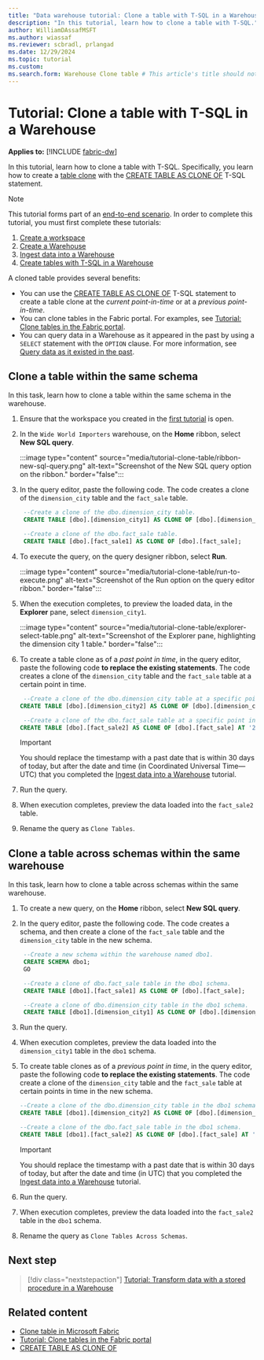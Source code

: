 ```yaml
---
title: "Data warehouse tutorial: Clone a table with T-SQL in a Warehouse"
description: "In this tutorial, learn how to clone a table with T-SQL."
author: WilliamDAssafMSFT
ms.author: wiassaf
ms.reviewer: scbradl, prlangad
ms.date: 12/29/2024
ms.topic: tutorial
ms.custom:
ms.search.form: Warehouse Clone table # This article's title should not change. If so, contact engineering.
---
```


# Tutorial: Clone a table with T-SQL in a Warehouse

**Applies to:** [!INCLUDE [fabric-dw](includes/applies-to-version/fabric-dw.md)]

In this tutorial, learn how to clone a table with T-SQL. Specifically, you learn how to create a [table clone](clone-table.md) with the [CREATE TABLE AS CLONE OF](/sql/t-sql/statements/create-table-as-clone-of-transact-sql?view=fabric&preserve-view=true) T-SQL statement.

> [!NOTE]
> This tutorial forms part of an [end-to-end scenario](tutorial-introduction.md#data-warehouse-end-to-end-scenario). In order to complete this tutorial, you must first complete these tutorials:
>
> 1. [Create a workspace](tutorial-create-workspace.md)
> 1. [Create a Warehouse](tutorial-create-warehouse.md)
> 1. [Ingest data into a Warehouse](tutorial-ingest-data.md)
> 1. [Create tables with T-SQL in a Warehouse](tutorial-create-tables.md)

A cloned table provides several benefits:

- You can use the [CREATE TABLE AS CLONE OF](/sql/t-sql/statements/create-table-as-clone-of-transact-sql?view=fabric&preserve-view=true) T-SQL statement to create a table clone at the _current point-in-time_ or at a _previous point-in-time_.
- You can clone tables in the Fabric portal. For examples, see [Tutorial: Clone tables in the Fabric portal](tutorial-clone-table-portal.md).
- You can query data in a Warehouse as it appeared in the past by using a `SELECT` statement with the `OPTION` clause. For more information, see [Query data as it existed in the past](time-travel.md).

## Clone a table within the same schema

In this task, learn how to clone a table within the same schema in the warehouse.

1. Ensure that the workspace you created in the [first tutorial](tutorial-create-workspace.md) is open.

1. In the `Wide World Importers` warehouse, on the **Home** ribbon, select **New SQL query**.

   :::image type="content" source="media/tutorial-clone-table/ribbon-new-sql-query.png" alt-text="Screenshot of the New SQL query option on the ribbon." border="false":::

1. In the query editor, paste the following code. The code creates a clone of the `dimension_city` table and the `fact_sale` table.

   ```sql
    --Create a clone of the dbo.dimension_city table.
    CREATE TABLE [dbo].[dimension_city1] AS CLONE OF [dbo].[dimension_city];
   
    --Create a clone of the dbo.fact_sale table.
    CREATE TABLE [dbo].[fact_sale1] AS CLONE OF [dbo].[fact_sale];
   ```

1. To execute the query, on the query designer ribbon, select **Run**.

   :::image type="content" source="media/tutorial-clone-table/run-to-execute.png" alt-text="Screenshot of the Run option on the query editor ribbon." border="false":::

1. When the execution completes, to preview the loaded data, in the **Explorer** pane, select `dimension_city1`.

   :::image type="content" source="media/tutorial-clone-table/explorer-select-table.png" alt-text="Screenshot of the Explorer pane, highlighting the dimension city 1 table." border="false":::

1. To create a table clone as of a _past point in time_, in the query editor, paste the following code **to replace the existing statements**. The code creates a clone of the `dimension_city` table and the `fact_sale` table at a certain point in time.

   ```sql
    --Create a clone of the dbo.dimension_city table at a specific point in time.   
   CREATE TABLE [dbo].[dimension_city2] AS CLONE OF [dbo].[dimension_city] AT '2025-01-01T10:00:00.000';

    --Create a clone of the dbo.fact_sale table at a specific point in time.
   CREATE TABLE [dbo].[fact_sale2] AS CLONE OF [dbo].[fact_sale] AT '2025-01-01T10:00:00.000';
   ```

    > [!IMPORTANT]
    > You should replace the timestamp with a past date that is within 30 days of today, but after the date and time (in Coordinated Universal Time—UTC) that you completed the [Ingest data into a Warehouse](tutorial-ingest-data.md) tutorial.

1. Run the query.

1. When execution completes, preview the data loaded into the `fact_sale2` table.

1. Rename the query as `Clone Tables`.

## Clone a table across schemas within the same warehouse

In this task, learn how to clone a table across schemas within the same warehouse.

1. To create a new query, on the **Home** ribbon, select **New SQL query**.

1. In the query editor, paste the following code. The code creates a schema, and then create a clone of the `fact_sale` table and the `dimension_city` table in the new schema.

   ```sql
    --Create a new schema within the warehouse named dbo1.
    CREATE SCHEMA dbo1;
    GO

    --Create a clone of dbo.fact_sale table in the dbo1 schema.
    CREATE TABLE [dbo1].[fact_sale1] AS CLONE OF [dbo].[fact_sale];
   
    --Create a clone of dbo.dimension_city table in the dbo1 schema.
    CREATE TABLE [dbo1].[dimension_city1] AS CLONE OF [dbo].[dimension_city];
   ```

1. Run the query.

1. When execution completes, preview the data loaded into the `dimension_city1` table in the `dbo1` schema.

1. To create table clones as of a _previous point in time_, in the query editor, paste the following code **to replace the existing statements**. The code create a clone of the `dimension_city` table and the `fact_sale` table at certain points in time in the new schema.

    ```sql
    --Create a clone of the dbo.dimension_city table in the dbo1 schema.
    CREATE TABLE [dbo1].[dimension_city2] AS CLONE OF [dbo].[dimension_city] AT '2025-01-01T10:00:00.000';

    --Create a clone of the dbo.fact_sale table in the dbo1 schema.
    CREATE TABLE [dbo1].[fact_sale2] AS CLONE OF [dbo].[fact_sale] AT '2025-01-01T10:00:00.000';
   ```

    > [!IMPORTANT]
    > You should replace the timestamp with a past date that is within 30 days of today, but after the date and time (in UTC) that you completed the [Ingest data into a Warehouse](tutorial-ingest-data.md) tutorial.

1. Run the query.

1. When execution completes, preview the data loaded into the `fact_sale2` table in the `dbo1` schema.

1. Rename the query as `Clone Tables Across Schemas`.

## Next step

> [!div class="nextstepaction"]
> [Tutorial: Transform data with a stored procedure in a Warehouse](tutorial-transform-data.md)

## Related content

- [Clone table in Microsoft Fabric](clone-table.md)
- [Tutorial: Clone tables in the Fabric portal](tutorial-clone-table-portal.md)
- [CREATE TABLE AS CLONE OF](/sql/t-sql/statements/create-table-as-clone-of-transact-sql?view=fabric&preserve-view=true)
